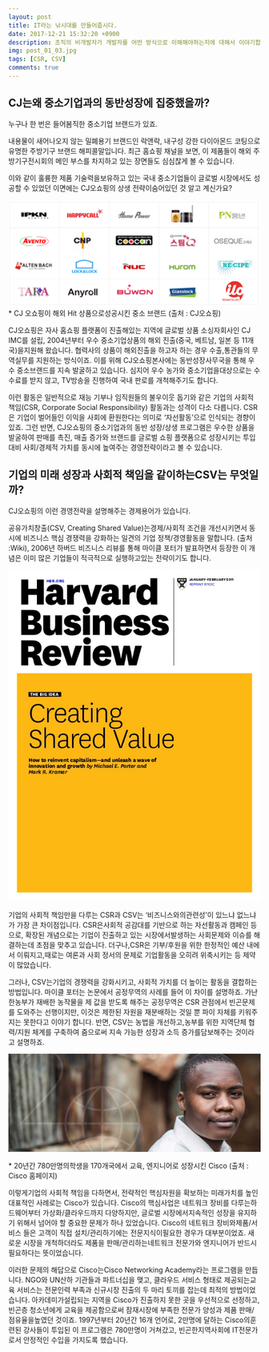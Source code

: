 ```yaml
---
layout: post
title: IT라는 낚시대를 만들어줍시다.
date: 2017-12-21 15:32:20 +0900
description: 조직의 비개발자가 개발자를 어떤 방식으로 이해해야하는지에 대해서 이야기합니다.
img: post_01_03.jpg 
tags: [CSR, CSV]
comments: true
---
```


## CJ는왜 중소기업과의 동반성장에 집중했을까?

누구나 한 번은 들어봄직한 중소기업 브랜드가 있죠. 

내용물이 새어나오지 않는 밀폐용기 브랜드인 락앤락, 내구성 강한 다이아몬드 코팅으로 유명한 주방기구 브랜드 해피콜말입니다. 최근 홈쇼핑 채널을 보면, 이 제품들이 해외 주방기구전시회의 메인 부스를 차지하고 있는 장면들도 심심찮게 볼 수 있습니다. 

이와 같이 훌륭한 제품 기술력을보유하고 있는 국내 중소기업들이 글로벌 시장에서도 성공할 수 있었던 이면에는 CJ오쇼핑의 상생 전략이숨어있던 것 알고 계신가요? 

 

![img](../assets/img/post_01_01.png)
\* CJ 오쇼핑이 해외 Hit 상품으로성공시킨 중소 브랜드 (출처 : CJ오쇼핑)

 

CJ오쇼핑은 자사 홈쇼핑 플랫폼이 진출해있는 지역에 글로벌 상품 소싱자회사인 CJ IMC를 설립, 2004년부터 우수 중소기업상품의 해외 진출(중국, 베트남, 일본 등 11개국)을지원해 왔습니다. 협력사의 상품이 해외진출을 하고자 하는 경우 수출,통관들의 무역실무를 지원하는 방식이죠. 이를 위해 CJ오쇼핑본사에는 동반성장사무국을 통해 우수 중소브랜드를 지속 발굴하고 있습니다. 심지어 우수 농가와 중소기업을대상으로는 수수료를 받지 않고, TV방송을 진행하여 국내 판로를 개척해주기도 합니다. 

이런 활동은 일반적으로 재능 기부나 임직원들의 불우이웃 돕기와 같은 기업의 사회적 책임(CSR, Corporate Social Responsibility) 활동과는 성격이 다소 다릅니다. CSR은 기업이 벌어들인 이익을 사회에 환원한다는 의미로 ‘자선활동’으로 인식되는 경향이 있죠. 그런 반면, CJ오쇼핑의 중소기업과의 동반 성장/상생 프로그램은 우수한 상품을발굴하여 판매를 촉진, 매출 증가와 브랜드를 글로벌 쇼핑 플랫폼으로 성장시키는 투입대비 사회/경제적 가치를 동시에 높여주는 경영전략이라고 볼 수 있습니다.

 

## 기업의 미래 성장과 사회적 책임을 같이하는CSV는 무엇일까?

CJ오쇼핑의 이런 경영전략을 설명해주는 경제용어가 있습니다. 

공유가치창출(CSV, Creating Shared Value)는경제/사회적 조건을 개선시키면서 동시에 비즈니스 핵심 경쟁력을 강화하는 일견의 기업 정책/경영활동을 말합니다. (출처 :Wiki), 2006년 하버드 비즈니스 리뷰를 통해 마이클 포터가 발표하면서 등장한 이 개념은 이미 많은 기업들이 적극적으로 실행하고있는 전략이기도 합니다.

![img](../assets/img/post_01_02.jpg 'width=300') 



기업의 사회적 책임만을 다루는 CSR과 CSV는 ‘비즈니스와의관련성’이 있느냐 없느냐가 가장 큰 차이점입니다. CSR은사회적 공감대를 기반으로 하는 자선활동과 캠페인 등으로, 확장된 개념으로는 기업이 진출하고 있는 시장에서발생하는 사회문제와 이슈를 해결하는데 초점을 맞추고 있습니다. 더구나,CSR은 기부/후원을 위한 한정적인 예산 내에서 이뤄지고,때로는 여론과 사회 정서의 문제로 기업활동을 오히려 위축시키는 등 제약이 많았습니다. 

그러나, CSV는기업의 경쟁력을 강화시키고, 사회적 가치를 더 높이는 활동을 결합하는 방법입니다. 마이클 포터는 논문에서 공정무역의 사례를 들어 이 차이를 설명하죠. 가난한농부가 재배한 농작물을 제 값을 받도록 해주는 공정무역은 CSR 관점에서 빈곤문제를 도와주는 선행이지만, 이것은 제한된 자원을 재분배하는 것일 뿐 파이 자체를 키워주지는 못한다고 이야기 합니다. 반면, CSV는 농법을 개선하고,농부를 위한 지역단체 협력/지원 체계를 구축하여 줌으로써 지속 가능한 성장과 소득 증가를담보해주는 것이라고 설명하죠. 

 

![img](../assets/img/post_01_03.jpg)

\* 20년간 780만명의학생을 170개국에서 교육, 엔지니어로 성장시킨 Cisco (출처 : Cisco 홈페이지)

 

 이렇게기업의 사회적 책임을 다하면서, 전략적인 핵심자원을 확보하는 미래가치를 높인 대표적인 사례로는 Cisco가 있습니다. Cisco의 핵심사업은 네트워크 장비를 다루는하드웨어부터 가상화/클라우드까지 다양하지만, 글로벌 시장에서지속적인 성장을 유지하기 위해서 넘어야 할 중요한 문제가 하나 있었습니다. Cisco의 네트워크 장비와제품/서비스 들은 고객이 직접 설치/관리하기에는 전문지식이필요한 경우가 대부분이었죠. 새로운 시장을 개척하더라도 제품을 판매/관리하는네트워크 전문가와 엔지니어가 반드시 필요하다는 뜻이었습니다. 

이러한 문제의 해답으로 Cisco는Cisco Networking Academy라는 프로그램을 만듭니다. NGO와 UN산하 기관들과 파트너십을 맺고, 클라우드 서비스 형태로 제공되는교육 서비스는 전문인력 부족과 신규시장 진출의 두 마리 토끼를 잡는데 최적의 방법이었습니다. 아카데미가설립되는 지역을 Cisco가 진출하지 못한 곳을 우선적으로 선정하고,빈곤층 청소년에게 교육을 제공함으로써 잠재시장에 부족한 전문가 양성과 제품 판매/점유율을높였던 것이죠. 1997년부터 20년간 16개 언어로, 2만명에 달하는 Cisco의훈련된 강사들이 투입된 이 프로그램은 780만명이 거쳐갔고, 빈곤한지역사회에 IT전문가로서 안정적인 수입을 가지도록 했습니다. 

 

